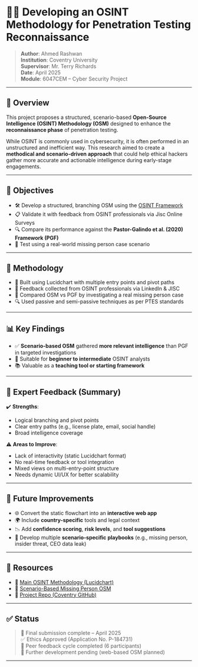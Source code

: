 # 🕵️‍♂️ Developing an OSINT Methodology for Penetration Testing Reconnaissance

> **Author**: Ahmed Rashwan  
> **Institution**: Coventry University  
> **Supervisor**: Mr. Terry Richards  
> **Date**: April 2025  
> **Module**: 6047CEM – Cyber Security Project  

---

## 📌 Overview

This project proposes a structured, scenario-based **Open-Source Intelligence (OSINT) Methodology (OSM)** designed to enhance the **reconnaissance phase** of penetration testing.

While OSINT is commonly used in cybersecurity, it is often performed in an unstructured and inefficient way. This research aimed to create a **methodical and scenario-driven approach** that could help ethical hackers gather more accurate and actionable intelligence during early-stage engagements.

---

## 🎯 Objectives

- 🛠️ Develop a structured, branching OSM using the [OSINT Framework](https://osintframework.com/)
- 📋 Validate it with feedback from OSINT professionals via Jisc Online Surveys
- 🔍 Compare its performance against the **Pastor-Galindo et al. (2020) Framework (PGF)**
- 🧪 Test using a real-world missing person case scenario

---

## 🔬 Methodology

- 🧱 Built using Lucidchart with multiple entry points and pivot paths
- 💬 Feedback collected from OSINT professionals via LinkedIn & JISC
- 🧾 Compared OSM vs PGF by investigating a real missing person case
- 🔍 Used passive and semi-passive techniques as per PTES standards

---

## 📊 Key Findings

- ✅ **Scenario-based OSM** gathered **more relevant intelligence** than PGF in targeted investigations
- 🚀 Suitable for **beginner to intermediate** OSINT analysts
- 📚 Valuable as a **teaching tool or starting framework**

---

## 🧠 Expert Feedback (Summary)

✔️ **Strengths**:
- Logical branching and pivot points  
- Clear entry paths (e.g., license plate, email, social handle)  
- Broad intelligence coverage  

⚠️ **Areas to Improve**:
- Lack of interactivity (static Lucidchart format)  
- No real-time feedback or tool integration  
- Mixed views on multi-entry-point structure  
- Needs dynamic UI/UX for better scalability

---

## 🧭 Future Improvements

- 🌐 Convert the static flowchart into an **interactive web app**
- 🌍 Include **country-specific** tools and legal context
- 📉 Add **confidence scoring**, **risk levels**, and **tool suggestions**
- 🔄 Develop multiple **scenario-specific playbooks** (e.g., missing person, insider threat, CEO data leak)

---

## 📎 Resources

- 🔗 [Main OSINT Methodology (Lucidchart)](https://lucid.app/lucidchart/c0e15aae-b01e-49f8-bae9-65c779a081be)
- 🔗 [Scenario-Based Missing Person OSM](https://lucid.app/lucidchart/91c5e32a-9539-45ce-b5d9-6c9d663c0316)
- 📂 [Project Repo (Coventry GitHub)](https://github.coventry.ac.uk/6047CEM-2425/12842713)

---

## ✅ Status

> 📘 Final submission complete – April 2025  
> ✅ Ethics Approved (Application No. P-184731)  
> 🧪 Peer feedback cycle completed (6 participants)  
> 🔄 Further development pending (web-based OSM planned)

---
